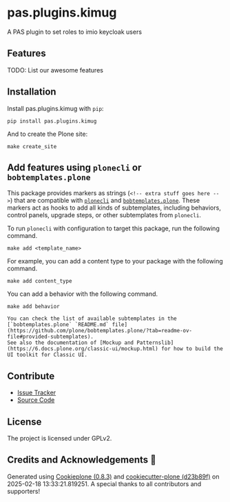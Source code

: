 # pas.plugins.kimug

A PAS plugin to set roles to imio keycloak users

## Features

TODO: List our awesome features

## Installation

Install pas.plugins.kimug with `pip`:

```shell
pip install pas.plugins.kimug
```

And to create the Plone site:

```shell
make create_site
```

## Add features using `plonecli` or `bobtemplates.plone`

This package provides markers as strings (`<!-- extra stuff goes here -->`) that are compatible with [`plonecli`](https://github.com/plone/plonecli) and [`bobtemplates.plone`](https://github.com/plone/bobtemplates.plone).
These markers act as hooks to add all kinds of subtemplates, including behaviors, control panels, upgrade steps, or other subtemplates from `plonecli`.

To run `plonecli` with configuration to target this package, run the following command.

```shell
make add <template_name>
```

For example, you can add a content type to your package with the following command.

```shell
make add content_type
```

You can add a behavior with the following command.

```shell
make add behavior
```

```{seealso}
You can check the list of available subtemplates in the [`bobtemplates.plone` `README.md` file](https://github.com/plone/bobtemplates.plone/?tab=readme-ov-file#provided-subtemplates).
See also the documentation of [Mockup and Patternslib](https://6.docs.plone.org/classic-ui/mockup.html) for how to build the UI toolkit for Classic UI.
```

## Contribute

- [Issue Tracker](https://github.com/imio/pas.plugins.kimug/issues)
- [Source Code](https://github.com/imio/pas.plugins.kimug/)

## License

The project is licensed under GPLv2.

## Credits and Acknowledgements 🙏

Generated using [Cookieplone (0.8.3)](https://github.com/plone/cookieplone) and [cookiecutter-plone (d23b89f)](https://github.com/plone/cookiecutter-plone/commit/d23b89fb29648aa2bb85d39324cd3d226fff3ac3) on 2025-02-18 13:33:21.819251. A special thanks to all contributors and supporters!
